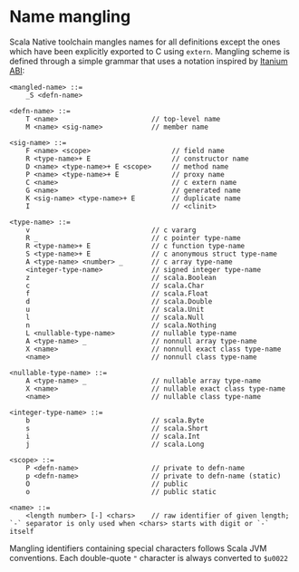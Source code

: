 # Name mangling

Scala Native toolchain mangles names for all definitions except the ones
which have been explicitly exported to C using `extern`. Mangling scheme
is defined through a simple grammar that uses a notation inspired by
[Itanium ABI](http://refspecs.linuxbase.org/cxxabi-1.83.html):

    <mangled-name> ::=
        _S <defn-name>

    <defn-name> ::=
        T <name>                       // top-level name
        M <name> <sig-name>            // member name

    <sig-name> ::=
        F <name> <scope>                    // field name
        R <type-name>+ E                    // constructor name
        D <name> <type-name>+ E <scope>     // method name
        P <name> <type-name>+ E             // proxy name
        C <name>                            // c extern name
        G <name>                            // generated name
        K <sig-name> <type-name>+ E         // duplicate name
        I                                   // <clinit>

    <type-name> ::=
        v                              // c vararg
        R _                            // c pointer type-name
        R <type-name>+ E               // c function type-name
        S <type-name>+ E               // c anonymous struct type-name
        A <type-name> <number> _       // c array type-name
        <integer-type-name>            // signed integer type-name
        z                              // scala.Boolean
        c                              // scala.Char
        f                              // scala.Float
        d                              // scala.Double
        u                              // scala.Unit
        l                              // scala.Null
        n                              // scala.Nothing
        L <nullable-type-name>         // nullable type-name
        A <type-name> _                // nonnull array type-name
        X <name>                       // nonnull exact class type-name
        <name>                         // nonnull class type-name

    <nullable-type-name> ::=
        A <type-name> _                // nullable array type-name
        X <name>                       // nullable exact class type-name
        <name>                         // nullable class type-name

    <integer-type-name> ::=
        b                              // scala.Byte
        s                              // scala.Short
        i                              // scala.Int
        j                              // scala.Long

    <scope> ::=
        P <defn-name>                  // private to defn-name
        p <defn-name>                  // private to defn-name (static)
        O                              // public
        o                              // public static

    <name> ::=
        <length number> [-] <chars>    // raw identifier of given length; `-` separator is only used when <chars> starts with digit or `-` itself

Mangling identifiers containing special characters follows Scala JVM
conventions. Each double-quote `"` character is always
converted to `$u0022`
